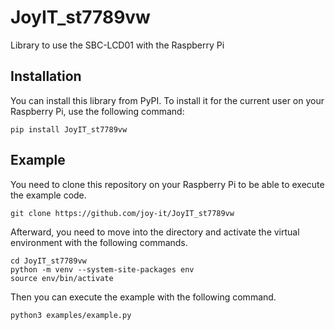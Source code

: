 # JoyIT_st7789vw
Library to use the SBC-LCD01 with the Raspberry Pi

## Installation
You can install this library from PyPI.
To install it for the current user on your Raspberry Pi, use the following command:
```
pip install JoyIT_st7789vw
```

## Example
You need to clone this repository on your Raspberry Pi to be able to execute the example code.
```
git clone https://github.com/joy-it/JoyIT_st7789vw
```
Afterward, you need to move into the directory and activate the virtual environment with the following commands.
```
cd JoyIT_st7789vw
python -m venv --system-site-packages env
source env/bin/activate
```
Then you can execute the example with the following command.
```
python3 examples/example.py
```